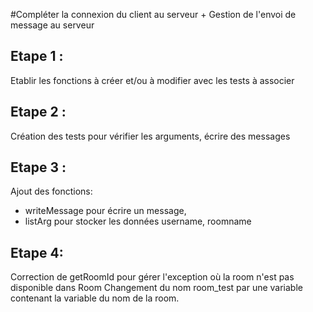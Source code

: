 #Compléter la connexion du client au serveur + Gestion de l'envoi de message au serveur

## Etape 1 :
Etablir les fonctions à créer et/ou à modifier avec les tests à associer

## Etape 2 :
Création des tests pour vérifier les arguments, écrire des messages

## Etape 3 :
Ajout des fonctions:  
- writeMessage pour écrire un message, 
- listArg pour stocker les données username, roomname 

## Etape 4:
Correction de getRoomId pour gérer l'exception où la room n'est pas disponible dans Room
Changement du nom room_test par une variable contenant la variable du nom de la room. 
